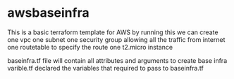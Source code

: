 # awsbaseinfra
This is a basic terraform template for AWS
by running this we can create
one vpc 
one subnet 
one security group allowing all the traffic from internet
one routetable to specify the route 
one t2.micro instance 


baseinfra.tf file will contain all attributes and arguments to create base infra
varible.tf declared the variables that required to pass to baseinfra.tf
